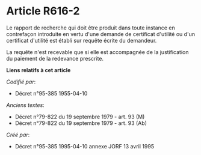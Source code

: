 # Article R616-2

Le rapport de recherche qui doit être produit dans toute instance en contrefaçon introduite en vertu d'une demande de
certificat d'utilité ou d'un certificat d'utilité est établi sur requête écrite du demandeur.

La requête n'est recevable que si elle est accompagnée de la justification du paiement de la redevance prescrite.

**Liens relatifs à cet article**

_Codifié par_:

  - Décret n°95-385 1955-04-10

_Anciens textes_:

  - Décret n°79-822 du 19 septembre 1979 - art. 93 (M)
  - Décret n°79-822 du 19 septembre 1979 - art. 93 (Ab)

_Créé par_:

  - Décret n°95-385 1995-04-10 annexe JORF 13 avril 1995
